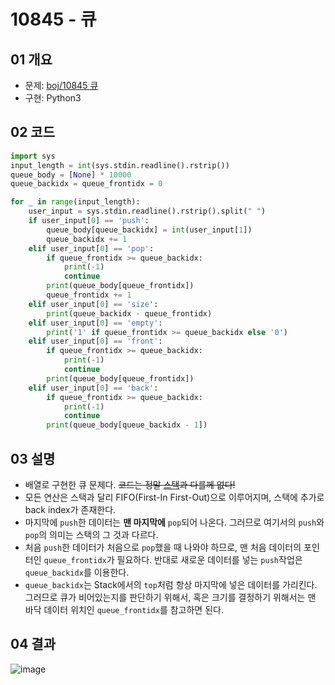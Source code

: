 # 10845 - 큐

## 01 개요
- 문제: [boj/10845 큐](https://www.acmicpc.net/problem/10845)
- 구현: Python3

## 02 코드
```python
import sys
input_length = int(sys.stdin.readline().rstrip())
queue_body = [None] * 10000
queue_backidx = queue_frontidx = 0

for _ in range(input_length):
    user_input = sys.stdin.readline().rstrip().split(" ")
    if user_input[0] == 'push':
        queue_body[queue_backidx] = int(user_input[1])
        queue_backidx += 1
    elif user_input[0] == 'pop':
        if queue_frontidx >= queue_backidx:
            print(-1)
            continue
        print(queue_body[queue_frontidx])
        queue_frontidx += 1
    elif user_input[0] == 'size':
        print(queue_backidx - queue_frontidx)
    elif user_input[0] == 'empty':
        print('1' if queue_frontidx >= queue_backidx else '0')
    elif user_input[0] == 'front':
        if queue_frontidx >= queue_backidx:
            print(-1)
            continue
        print(queue_body[queue_frontidx])
    elif user_input[0] == 'back':
        if queue_frontidx >= queue_backidx:
            print(-1)
            continue
        print(queue_body[queue_backidx - 1])
```

## 03 설명
- 배열로 구현한 큐 문제다. ~~코드는 정말 [스택](https://github.com/KNU-Dynamic-Men/Study-Algorithm/tree/master/baekjoon/10828-%EC%8A%A4%ED%83%9D/%EC%A0%95%EC%9D%B8/)과 다를께 없다!~~
- 모든 연산은 스택과 달리 FIFO(First-In First-Out)으로 이루어지며, 스택에 추가로 back index가 존재한다.
- 마지막에 `push`한 데이터는 **맨 마지막에** `pop`되어 나온다. 그러므로 여기서의 `push`와 `pop`의 의미는 스택의 그 것과 다르다.
- 처음 `push`한 데이터가 처음으로 `pop`했을 때 나와야 하므로, 맨 처음 데이터의 포인터인 `queue_frontidx`가 필요하다. 반대로 새로운 데이터를 넣는 `push`작업은 `queue_backidx`를 이용한다.
- `queue_backidx`는 Stack에서의 `top`처럼 항상 마지막에 넣은 데이터를 가리킨다. 그러므로 큐가 비어있는지를 판단하기 위해서, 혹은 크기를 결정하기 위해서는 맨 바닥 데이터 위치인 `queue_frontidx`를 참고하면 된다.

## 04 결과
![image](https://user-images.githubusercontent.com/5201073/87516659-b3bcd300-c6b8-11ea-90c0-fc593efa9133.png)